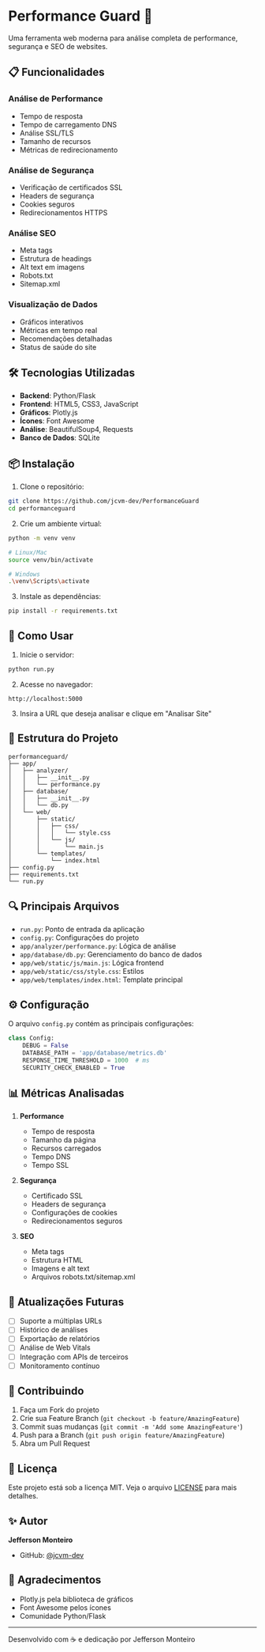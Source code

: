 # Performance Guard 🚀

Uma ferramenta web moderna para análise completa de performance, segurança e SEO de websites.

## 📋 Funcionalidades

### Análise de Performance
- Tempo de resposta
- Tempo de carregamento DNS
- Análise SSL/TLS
- Tamanho de recursos
- Métricas de redirecionamento

### Análise de Segurança
- Verificação de certificados SSL
- Headers de segurança
- Cookies seguros
- Redirecionamentos HTTPS

### Análise SEO
- Meta tags
- Estrutura de headings
- Alt text em imagens
- Robots.txt
- Sitemap.xml

### Visualização de Dados
- Gráficos interativos
- Métricas em tempo real
- Recomendações detalhadas
- Status de saúde do site

## 🛠️ Tecnologias Utilizadas

- **Backend**: Python/Flask
- **Frontend**: HTML5, CSS3, JavaScript
- **Gráficos**: Plotly.js
- **Ícones**: Font Awesome
- **Análise**: BeautifulSoup4, Requests
- **Banco de Dados**: SQLite

## 📦 Instalação

1. Clone o repositório:
```bash
git clone https://github.com/jcvm-dev/PerformanceGuard
cd performanceguard
```
2. Crie um ambiente virtual:
```bash
python -m venv venv

# Linux/Mac
source venv/bin/activate

# Windows
.\venv\Scripts\activate
```

3. Instale as dependências:
```bash
pip install -r requirements.txt
```

## 🚀 Como Usar

1. Inicie o servidor:
```bash
python run.py
```

2. Acesse no navegador:
```
http://localhost:5000
```

3. Insira a URL que deseja analisar e clique em "Analisar Site"

## 📁 Estrutura do Projeto

```
performanceguard/
├── app/
│   ├── analyzer/
│   │   ├── __init__.py
│   │   └── performance.py
│   ├── database/
│   │   ├── __init__.py
│   │   └── db.py
│   └── web/
│       ├── static/
│       │   ├── css/
│       │   │   └── style.css
│       │   └── js/
│       │       └── main.js
│       └── templates/
│           └── index.html
├── config.py
├── requirements.txt
└── run.py
```

## 🔍 Principais Arquivos

- `run.py`: Ponto de entrada da aplicação
- `config.py`: Configurações do projeto
- `app/analyzer/performance.py`: Lógica de análise
- `app/database/db.py`: Gerenciamento do banco de dados
- `app/web/static/js/main.js`: Lógica frontend
- `app/web/static/css/style.css`: Estilos
- `app/web/templates/index.html`: Template principal

## ⚙️ Configuração

O arquivo `config.py` contém as principais configurações:

```python
class Config:
    DEBUG = False
    DATABASE_PATH = 'app/database/metrics.db'
    RESPONSE_TIME_THRESHOLD = 1000  # ms
    SECURITY_CHECK_ENABLED = True
```

## 📊 Métricas Analisadas

1. **Performance**
   - Tempo de resposta
   - Tamanho da página
   - Recursos carregados
   - Tempo DNS
   - Tempo SSL

2. **Segurança**
   - Certificado SSL
   - Headers de segurança
   - Configurações de cookies
   - Redirecionamentos seguros

3. **SEO**
   - Meta tags
   - Estrutura HTML
   - Imagens e alt text
   - Arquivos robots.txt/sitemap.xml

## 🔄 Atualizações Futuras

- [ ] Suporte a múltiplas URLs
- [ ] Histórico de análises
- [ ] Exportação de relatórios
- [ ] Análise de Web Vitals
- [ ] Integração com APIs de terceiros
- [ ] Monitoramento contínuo

## 🤝 Contribuindo

1. Faça um Fork do projeto
2. Crie sua Feature Branch (`git checkout -b feature/AmazingFeature`)
3. Commit suas mudanças (`git commit -m 'Add some AmazingFeature'`)
4. Push para a Branch (`git push origin feature/AmazingFeature`)
5. Abra um Pull Request

## 📝 Licença

Este projeto está sob a licença MIT. Veja o arquivo [LICENSE](LICENSE) para mais detalhes.

## ✨ Autor

**Jefferson Monteiro**
- GitHub: [@jcvm-dev](https://github.com/jcvm-dev)

## 🙏 Agradecimentos

- Plotly.js pela biblioteca de gráficos
- Font Awesome pelos ícones
- Comunidade Python/Flask

---
Desenvolvido com ☕ e dedicação por Jefferson Monteiro